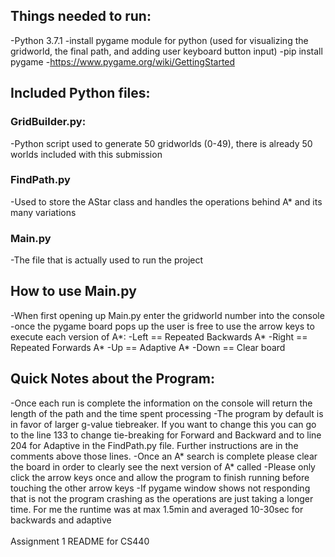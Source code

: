 ## Things needed to run:
-Python 3.7.1
-install pygame module for python (used for visualizing the gridworld, the final path, and adding user keyboard button input)
	-pip install pygame
	-https://www.pygame.org/wiki/GettingStarted

## Included Python files:
### GridBuilder.py:
-Python script used to generate 50 gridworlds (0-49), there is already 50 worlds included with this submission
### FindPath.py
-Used to store the AStar class and handles the operations behind A* and its many variations
### Main.py
-The file that is actually used to run the project
## How to use Main.py
-When first opening up Main.py enter the gridworld number into the console
-once the pygame board pops up the user is free to use the arrow keys to execute each version of A*:
	-Left == Repeated Backwards A*
	-Right == Repeated Forwards A*
	-Up == Adaptive A*
	-Down == Clear board

## Quick Notes about the Program:
-Once each run is complete the information on the console will return the length of the path and the time spent processing
-The program by default is in favor of larger g-value tiebreaker. If you want to change this you can go to the line 133 to change tie-breaking for Forward and Backward and to line 204 for Adaptive in the FindPath.py file. Further instructions are in the comments above those lines.
-Once an A* search is complete please clear the board in order to clearly see the next version of A* called
-Please only click the arrow keys once and allow the program to finish running before touching the other arrow keys
-If pygame window shows not responding that is not the program crashing as the operations are just taking a longer time. For me the runtime was at max 1.5min and averaged 10-30sec for backwards and adaptive
<br>
<br>
Assignment 1 README for CS440
